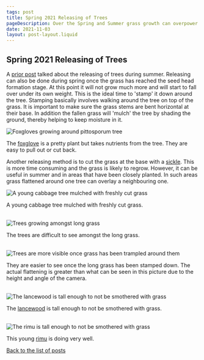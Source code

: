 ```yaml
---
tags: post
title: Spring 2021 Releasing of Trees
pageDescription: Over the Spring and Summer grass growth can overpower young trees. The cutting back of the grass is called 'releasing'.
date: 2021-11-03
layout: post-layout.liquid
---
```


## Spring 2021 Releasing of Trees

A [prior post](../releasing-trees/) talked about the releasing of trees during summer. Releasing can also be done during spring once the grass has reached the seed head formation stage. At this point it will not grow much more and will start to fall over under its own weight. This is the ideal time to 'stamp' it down around the tree. Stamping basically involves walking around the tree on top of the grass. It is important to make sure the grass stems are bent horizontal at their base. In addition the fallen grass will 'mulch' the tree by shading the ground, thereby helping to keep moisture in it.

![Foxgloves growing around pittosporum tree](/images/news/spring-releasing/foxgloves.jpg)

The [foxglove](https://www.nzpcn.org.nz/flora/species/digitalis-purpurea/) is a pretty plant but takes nutrients from the tree. They are easy to pull out or cut back.

Another releasing method is to cut the grass at the base with a [sickle](https://www.merriam-webster.com/dictionary/sickle). This is more time consuming and the grass is likely to regrow. However, it can be useful in summer and in areas that have been closely planted. In such areas grass flattened around one tree can overlay a neighbouring one.


<img src="/images/news/spring-releasing/cabbage-tree-mulched.jpg" alt="A young cabbage tree mulched with freshly cut grass" loading="lazy">

A young cabbage tree mulched with freshly cut grass.

<br />

<img src="/images/news/spring-releasing/trees-amongst-grass.jpg" alt="Trees growing amongst long grass" loading="lazy">

The trees are difficult to see amongst the long grass.

<br />

<img src="/images/news/spring-releasing/released-trees.jpg" alt="Trees are more visible once grass has been trampled around them" loading="lazy">

They are easier to see once the long grass has been stamped down. The actual flattening is greater than what can be seen in this picture due to the height and angle of the camera.

<br />

<img src="/images/news/spring-releasing/lancewood.jpg" alt="The lancewood is tall enough to not be smothered with grass" loading="lazy">

The [lancewood](https://www.doc.govt.nz/nature/native-plants/lancewood-horoeka/) is tall enough to not be smothered with grass.

<br />

<img src="/images/news/spring-releasing/rimu.jpg" alt="The rimu is tall enough to not be smothered with grass" loading="lazy">

This young [rimu](https://www.doc.govt.nz/globalassets/documents/getting-involved/students-and-teachers/native-tree-factsheets/rimu-info-sheet.pdf) is doing very well.


[Back to the list of posts](/postlist)

<p>&nbsp;</p>
